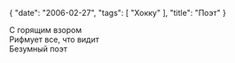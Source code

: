 {
   "date": "2006-02-27",
   "tags": [
      "Хокку"
   ],
   "title": "Поэт"
}

C горящим взором  
Рифмует все, что видит  
Безумный поэт
